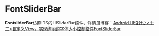 # FontSliderBar

**FontsliderBar**仿照iOS的UISliderBar控件，详情见博客：[Android UI设计之<十二>自定义View，实现绚丽的字体大小控制控件FontSliderBar](http://blog.csdn.net/llew2011/article/details/51668407)